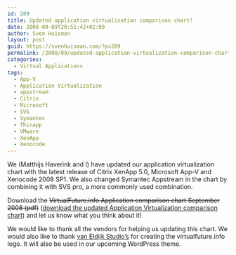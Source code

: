 ```yaml
---
id: 289
title: Updated application virtualization comparison chart!
date: 2008-09-09T20:51:42+02:00
author: Sven Huisman
layout: post
guid: https://svenhuisman.com/?p=289
permalink: /2008/09/updated-application-virtualization-comparison-chart/
categories:
  - Virtual Applications
tags:
  - App-V
  - Application Virtualization
  - appstream
  - Citrix
  - Microsoft
  - SVS
  - Symantec
  - Thinapp
  - VMware
  - XenApp
  - Xenocode
---
```

We (Matthijs Haverink and I) have updated our application virtualization chart with the latest release of Citrix XenApp 5.0, Microsoft App-V and Xenocode 2008 SP1. We also changed Symantec Appstream in the chart by combining it with SVS pro, a more commonly used combination.<!--more-->

Download the <span style="text-decoration: line-through;">VirtualFuture.info Application comparison chart September 2008 (pdf)</span> (<a title="Application virtualization comparison chart" href="https://svenhuisman.com/2009/09/application-virtualization-comparison-chart-september-2009/" target="_self">download the updated Application Virtualization comparison chart</a>) and let us know what you think about it!

We would like to thank all the vendors for helping us updating this chart. We would also like to thank <a title="van Eldijk Studio's" href="https://www.vaneldijk.nl" target="_blank">van Eldijk Studio&#8217;s</a> for creating the virtualfuture.info logo. It will also be used in our upcoming WordPress theme.